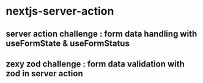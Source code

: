 # nextjs-server-action

## server action challenge : form data handling with useFormState & useFormStatus

## zexy zod challenge : form data validation with zod in server action
